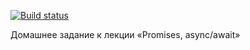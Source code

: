 [![Build status](https://ci.appveyor.com/api/projects/status/13e34fts08rdt90i/branch/master?svg=true)](https://ci.appveyor.com/project/NazarovAn/ajs-hw10-2-async-await/branch/master)

Домашнее задание к лекции «Promises, async/await»
